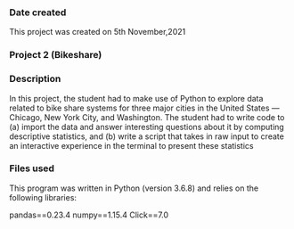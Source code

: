 
### Date created
This project was created on 5th November,2021

### Project 2 (Bikeshare)


### Description
In this project, the student had to make use of Python to explore data related to bike share systems for three major cities in the United States — Chicago, New York City, and Washington. The student had to write code to (a) import the data and answer interesting questions about it by computing descriptive statistics, and (b) write a script that takes in raw input to create an interactive experience in the terminal to present these statistics

### Files used
This program was written in Python (version 3.6.8) and relies on the following libraries:

pandas==0.23.4 numpy==1.15.4 Click==7.0


